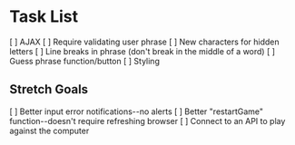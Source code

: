 # Task List

[ ] AJAX
[ ] Require validating user phrase
[ ] New characters for hidden letters
[ ] Line breaks in phrase (don't break in the middle of a word)
[ ] Guess phrase function/button
[ ] Styling


## Stretch Goals

[ ] Better input error notifications--no alerts
[ ] Better "restartGame" function--doesn't require refreshing browser
[ ] Connect to an API to play against the computer